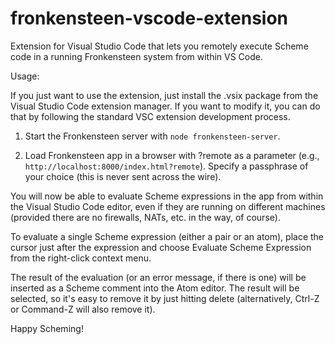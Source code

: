 # fronkensteen-vscode-extension
Extension for Visual Studio Code that lets you remotely execute Scheme code in a running Fronkensteen system from within VS Code.

Usage:

If you just want to use the extension, just install the .vsix package from the Visual Studio Code extension manager. If you want to modify it, you can do that by following the standard VSC extension development process.

1) Start the Fronkensteen server with `node fronkensteen-server`.

2) Load Fronkensteen app in a browser with ?remote as a parameter (e.g., `http://localhost:8000/index.html?remote`). Specify a passphrase of your choice (this is never sent across the wire).

You will now be able to evaluate Scheme expressions in the app from within the Visual Studio Code editor, even if they are running on different machines (provided there are no firewalls, NATs, etc. in the way, of course).

To evaluate a single Scheme expression (either a pair or an atom), place the cursor just after the expression and choose Evaluate Scheme Expression from the right-click context menu.

The result of the evaluation (or an error message, if there is one) will be inserted as a Scheme comment into the Atom editor. The result will be selected, so it's easy to remove it by just hitting delete (alternatively, Ctrl-Z or Command-Z will also remove it).

Happy Scheming!
